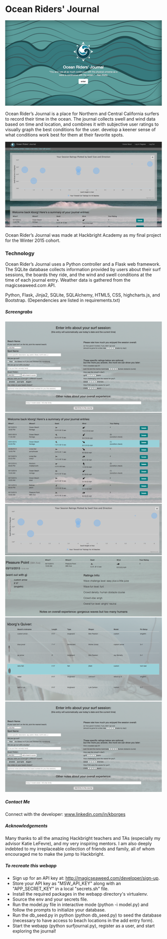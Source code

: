 Ocean Riders' Journal
===========

![CoverPage](https://raw.githubusercontent.com/kb0rg/hb_project/master/screengrabs/sg01_cover.png)

Ocean Rider’s Journal is a place for Northern and Central California surfers to record their time in the ocean. The journal collects swell and wind data based on time and location, and combines it with subjective user ratings to visually graph the best conditions for the user. develop a keener sense of what conditions work best for them at their favorite spots.

![JournalEntriesSummaryPageExample](https://raw.githubusercontent.com/kb0rg/hb_project/master/screengrabs/sg02_summary.png)

Ocean Rider’s Journal was made at Hackbright Academy as my final project for the Winter 2015 cohort. 

### Technology

Ocean Rider’s Journal uses a Python controller and a Flask web framework. The SQLite database collects information provided by users about their surf sessions, the boards they ride, and the wind and swell conditions at the time of each journal entry. Weather data is gathered from the magicseaweed.com API. 

Python, Flask, Jinja2, SQLite, SQLAlchemy, HTML5, CSS, highcharts.js, and Bootstrap. 
(Dependencies are listed in requirements.txt)


##### Screengrabs

![JournalAddEntryExample](https://raw.githubusercontent.com/kb0rg/hb_project/master/screengrabs/sg04_add.png)
![JournalEntriesSummaryTableExample](https://raw.githubusercontent.com/kb0rg/hb_project/master/screengrabs/sg02b_summary.png)
![JournalEntriesSummaryChartExample](https://raw.githubusercontent.com/kb0rg/hb_project/master/screengrabs/sg02c_summaryChart.png)
![JournalEntryDetailsExample](https://raw.githubusercontent.com/kb0rg/hb_project/master/screengrabs/sg03_details.png)
![QuiverBoardListExample](https://raw.githubusercontent.com/kb0rg/hb_project/master/screengrabs/sg06_quiverList.png)
![QuiverAddBoardExample](https://raw.githubusercontent.com/kb0rg/hb_project/master/screengrabs/sg04_add.png)


##### Contact Me

Connect with the developer: www.linkedin.com/in/kborges

##### Acknowledgements

Many thanks to all the amazing Hackbright teachers and TAs (especially my advisor Katie LeFevre), and my very inspiring mentors.
I am also deeply indebted to my irreplaceable collection of friends and family, all of whom encouraged me to make the jump to Hackbright.  

##### To recreate this webapp

- Sign up for an API key at: http://magicseaweed.com/developer/sign-up.
- Store your API key as "MSW_API_KEY" along with an "APP_SECRET_KEY" in a local "secrets.sh" file.
- Install the required packages in the webapp directory's virtualenv.
- Source the env and your secrets file.
- Run the model.py file in interactive mode (python -i model.py) and follow the prompts to initialize your database.
- Run the db_seed.py in python (python db_seed.py) to seed the database (necessary to have access to beach locations in the add entry form).
- Start the webapp (python surfjournal.py), register as a user, and start exploring the journal!

